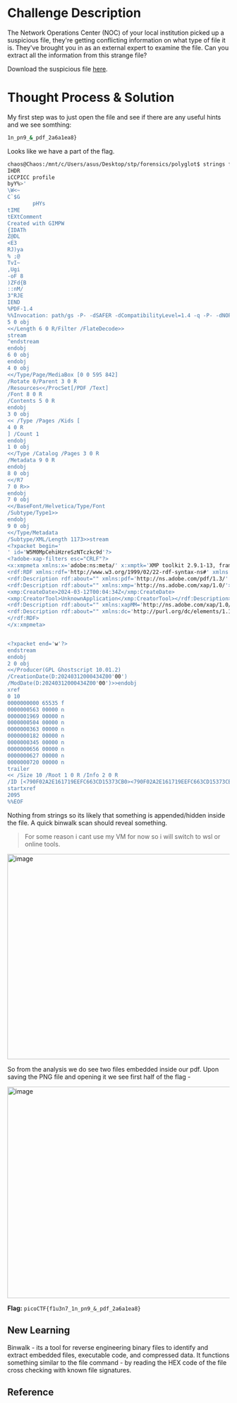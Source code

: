 # Challenge Description
The Network Operations Center (NOC) of your local institution picked up a suspicious file, they're getting conflicting information on what type of file it is. They've brought you in as an external expert to examine the file. Can you extract all the information from this strange file?

Download the suspicious file [here](https://artifacts.picoctf.net/c_titan/99/flag2of2-final.pdf).
# Thought Process & Solution
My first step was to just open the file and see if there are any useful hints and we see somthing:
```bash
1n_pn9_&_pdf_2a6a1ea8}
```
Looks like we have a part of the flag.

```bash
chaos@Chaos:/mnt/c/Users/asus/Desktop/stp/forensics/polyglot$ strings flag2of2-final.pdf
IHDR
iCCPICC profile
byY%>'
\W<~
C`$G
        pHYs
tIME
tEXtComment
Created with GIMPW
{IDATh
Z@DL
<E3
RJ)ya
% ;@
TvI~
,Ugi
-oF 8
)ZFd{B
::nM/
3"RJE
IEND
%PDF-1.4
%%Invocation: path/gs -P- -dSAFER -dCompatibilityLevel=1.4 -q -P- -dNOPAUSE -dBATCH -sDEVICE=pdfwrite -sstdout=? -sOutputFile=? -P- -dSAFER -dCompatibilityLevel=1.4 ?
5 0 obj
<</Length 6 0 R/Filter /FlateDecode>>
stream
^endstream
endobj
6 0 obj
endobj
4 0 obj
<</Type/Page/MediaBox [0 0 595 842]
/Rotate 0/Parent 3 0 R
/Resources<</ProcSet[/PDF /Text]
/Font 8 0 R
/Contents 5 0 R
endobj
3 0 obj
<< /Type /Pages /Kids [
4 0 R
] /Count 1
endobj
1 0 obj
<</Type /Catalog /Pages 3 0 R
/Metadata 9 0 R
endobj
8 0 obj
<</R7
7 0 R>>
endobj
7 0 obj
<</BaseFont/Helvetica/Type/Font
/Subtype/Type1>>
endobj
9 0 obj
<</Type/Metadata
/Subtype/XML/Length 1173>>stream
<?xpacket begin='
' id='W5M0MpCehiHzreSzNTczkc9d'?>
<?adobe-xap-filters esc="CRLF"?>
<x:xmpmeta xmlns:x='adobe:ns:meta/' x:xmptk='XMP toolkit 2.9.1-13, framework 1.6'>
<rdf:RDF xmlns:rdf='http://www.w3.org/1999/02/22-rdf-syntax-ns#' xmlns:iX='http://ns.adobe.com/iX/1.0/'>
<rdf:Description rdf:about="" xmlns:pdf='http://ns.adobe.com/pdf/1.3/' pdf:Producer='GPL Ghostscript 10.01.2'/>
<rdf:Description rdf:about="" xmlns:xmp='http://ns.adobe.com/xap/1.0/'><xmp:ModifyDate>2024-03-12T00:04:34Z</xmp:ModifyDate>
<xmp:CreateDate>2024-03-12T00:04:34Z</xmp:CreateDate>
<xmp:CreatorTool>UnknownApplication</xmp:CreatorTool></rdf:Description>
<rdf:Description rdf:about="" xmlns:xapMM='http://ns.adobe.com/xap/1.0/mm/' xapMM:DocumentID='uuid:a84b09c2-1820-11fa-0000-a10f4530f20a'/>
<rdf:Description rdf:about="" xmlns:dc='http://purl.org/dc/elements/1.1/' dc:format='application/pdf'><dc:title><rdf:Alt><rdf:li xml:lang='x-default'>Untitled</rdf:li></rdf:Alt></dc:title></rdf:Description>
</rdf:RDF>
</x:xmpmeta>


<?xpacket end='w'?>
endstream
endobj
2 0 obj
<</Producer(GPL Ghostscript 10.01.2)
/CreationDate(D:20240312000434Z00'00')
/ModDate(D:20240312000434Z00'00')>>endobj
xref
0 10
0000000000 65535 f
0000000563 00000 n
0000001969 00000 n
0000000504 00000 n
0000000363 00000 n
0000000182 00000 n
0000000345 00000 n
0000000656 00000 n
0000000627 00000 n
0000000720 00000 n
trailer
<< /Size 10 /Root 1 0 R /Info 2 0 R
/ID [<790F02A2E161719EEFC663CD15373CB0><790F02A2E161719EEFC663CD15373CB0>]
startxref
2095
%%EOF
```
Nothing from strings so its likely that something is appended/hidden inside the file. A quick binwalk scan should reveal something.

> For some reason i cant use my VM for now so i will switch to wsl or online tools.

<img width="1263" height="464" alt="image" src="https://github.com/user-attachments/assets/8071c156-71ea-40a6-9603-68e4c0decde7" />

So from the analysis we do see two files embedded inside our pdf.
Upon saving the PNG file and opening it we see first half of the flag - 

<img width="538" height="478" alt="image" src="https://github.com/user-attachments/assets/ec9223eb-3d34-4b1b-841c-031402a3e7c7" />

**Flag:** `picoCTF{f1u3n7_1n_pn9_&_pdf_2a6a1ea8}`
## New Learning
Binwalk - its a tool for reverse engineering binary files to identify and extract embedded files, executable code, and compressed data. It functions something similar to the file command - by reading the HEX code of the file cross checking with known file signatures.
## Reference

